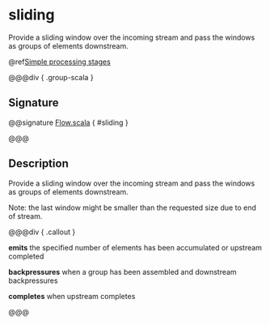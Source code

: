 # sliding

Provide a sliding window over the incoming stream and pass the windows as groups of elements downstream.

@ref[Simple processing stages](../index.md#simple-processing-stages)

@@@div { .group-scala }

## Signature

@@signature [Flow.scala]($akka$/akka-stream/src/main/scala/akka/stream/scaladsl/Flow.scala) { #sliding }

@@@

## Description

Provide a sliding window over the incoming stream and pass the windows as groups of elements downstream.

Note: the last window might be smaller than the requested size due to end of stream.


@@@div { .callout }

**emits** the specified number of elements has been accumulated or upstream completed

**backpressures** when a group has been assembled and downstream backpressures

**completes** when upstream completes

@@@

